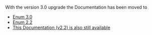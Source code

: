 With the version 3.0 upgrade the Documentation has been moved to

- [Enum 3.0](https://konekt.dev/enum/3.0)
- [Enum 2.2](https://konekt.dev/enum/2.2)
- [This Documentation (v2.2) is also still available](#docsify)
